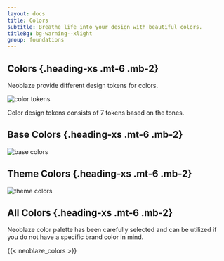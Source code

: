```yaml
---
layout: docs
title: Colors
subtitle: Breathe life into your design with beautiful colors.
titleBg: bg-warning--xlight
group: foundations
---
```


## Colors {.heading-xs .mt-6 .mb-2}

Neoblaze provide different design tokens for colors.

![color tokens](/images/colors/tokens.png)

Color design tokens consists of 7 tokens based on the tones.

## Base Colors {.heading-xs .mt-6 .mb-2}

![base colors](/images/colors/base_colors.png)


## Theme Colors {.heading-xs .mt-6 .mb-2}

![theme colors](/images/colors/theme_colors.png)

## All Colors {.heading-xs .mt-6 .mb-2}

Neoblaze color palette has been carefully selected and can be utilized if you do not have a specific brand color in mind.


{{< neoblaze_colors >}}

